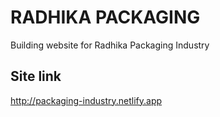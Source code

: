 # RADHIKA PACKAGING
Building website for Radhika Packaging Industry

## Site link
http://packaging-industry.netlify.app
